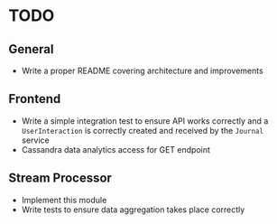 # TODO #

## General ##

* Write a proper README covering architecture and improvements

## Frontend ##

* Write a simple integration test to ensure API works correctly and a `UserInteraction` is correctly created and 
received by the `Journal` service
* Cassandra data analytics access for GET endpoint

## Stream Processor ##

* Implement this module
* Write tests to ensure data aggregation takes place correctly

